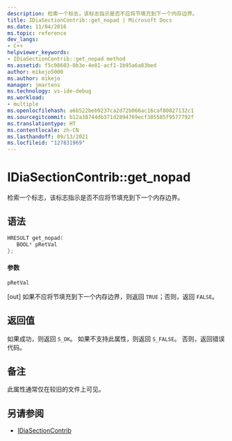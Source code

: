 ```yaml
---
description: 检索一个标志，该标志指示是否不应将节填充到下一个内存边界。
title: IDiaSectionContrib::get_nopad | Microsoft Docs
ms.date: 11/04/2016
ms.topic: reference
dev_langs:
- C++
helpviewer_keywords:
- IDiaSectionContrib::get_nopad method
ms.assetid: f5c08603-0b3e-4e81-acf1-1b95a6a83bed
author: mikejo5000
ms.author: mikejo
manager: jmartens
ms.technology: vs-ide-debug
ms.workload:
- multiple
ms.openlocfilehash: a6b522beb9237ca2d72b066ac16caf80827132c1
ms.sourcegitcommit: b12a38744db371d2894769ecf305585f9577792f
ms.translationtype: HT
ms.contentlocale: zh-CN
ms.lasthandoff: 09/13/2021
ms.locfileid: "127831969"
---
```

# <a name="idiasectioncontribget_nopad"></a>IDiaSectionContrib::get_nopad
检索一个标志，该标志指示是否不应将节填充到下一个内存边界。

## <a name="syntax"></a>语法

```C++
HRESULT get_nopad(
   BOOL* pRetVal
};
```

#### <a name="parameters"></a>参数
 `pRetVal`

[out] 如果不应将节填充到下一个内存边界，则返回 `TRUE`；否则，返回 `FALSE`。

## <a name="return-value"></a>返回值
 如果成功，则返回 `S_OK`。 如果不支持此属性，则返回 `S_FALSE`。 否则，返回错误代码。

## <a name="remarks"></a>备注
 此属性通常仅在较旧的文件上可见。

## <a name="see-also"></a>另请参阅
- [IDiaSectionContrib](../../debugger/debug-interface-access/idiasectioncontrib.md)
